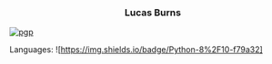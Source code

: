 <h3 align="center">Lucas Burns</h3>

[![pgp](https://img.shields.io/badge/pgp-0xC011CBEF6628B679-313131?style=flat&labelColor=313131&color=313131)](https://github.com/lmburns.gpg)

Languages:
    ![https://img.shields.io/badge/Python-8%2F10-f79a32]
